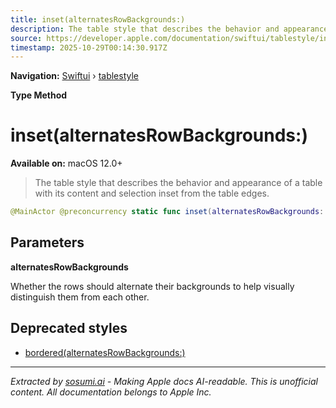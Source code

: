 ```yaml
---
title: inset(alternatesRowBackgrounds:)
description: The table style that describes the behavior and appearance of a table with its content and selection inset from the table edges.
source: https://developer.apple.com/documentation/swiftui/tablestyle/inset(alternatesrowbackgrounds:)
timestamp: 2025-10-29T00:14:30.917Z
---
```


**Navigation:** [Swiftui](/documentation/swiftui) › [tablestyle](/documentation/swiftui/tablestyle)

**Type Method**

# inset(alternatesRowBackgrounds:)

**Available on:** macOS 12.0+

> The table style that describes the behavior and appearance of a table with its content and selection inset from the table edges.

```swift
@MainActor @preconcurrency static func inset(alternatesRowBackgrounds: Bool) -> InsetTableStyle
```

## Parameters

**alternatesRowBackgrounds**

Whether the rows should alternate their backgrounds to help visually distinguish them from each other.



## Deprecated styles

- [bordered(alternatesRowBackgrounds:)](/documentation/swiftui/tablestyle/bordered(alternatesrowbackgrounds:))

---

*Extracted by [sosumi.ai](https://sosumi.ai) - Making Apple docs AI-readable.*
*This is unofficial content. All documentation belongs to Apple Inc.*
